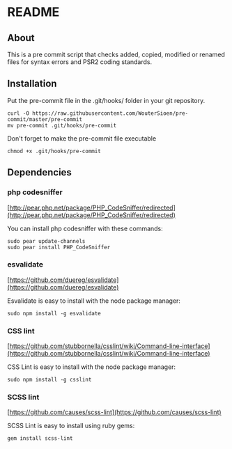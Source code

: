 # README

## About

This is a pre commit script that checks added, copied, modified or renamed files for syntax errors and PSR2 coding standards.

## Installation

Put the pre-commit file in the .git/hooks/ folder in your git repository.

	curl -O https://raw.githubusercontent.com/WouterSioen/pre-commit/master/pre-commit
	mv pre-commit .git/hooks/pre-commit

Don't forget to make the pre-commit file executable

	chmod +x .git/hooks/pre-commit

## Dependencies

### php codesniffer

[http://pear.php.net/package/PHP_CodeSniffer/redirected](http://pear.php.net/package/PHP_CodeSniffer/redirected)

You can install php codesniffer with these commands:

	sudo pear update-channels
	sudo pear install PHP_CodeSniffer

### esvalidate

[https://github.com/duereg/esvalidate](https://github.com/duereg/esvalidate)

Esvalidate is easy to install with the node package manager:

	sudo npm install -g esvalidate

### CSS lint

[https://github.com/stubbornella/csslint/wiki/Command-line-interface](https://github.com/stubbornella/csslint/wiki/Command-line-interface)

CSS Lint is easy to install with the node package manager:

	sudo npm install -g csslint

### SCSS lint

[https://github.com/causes/scss-lint](https://github.com/causes/scss-lint)

SCSS Lint is easy to install using ruby gems:

	gem install scss-lint
